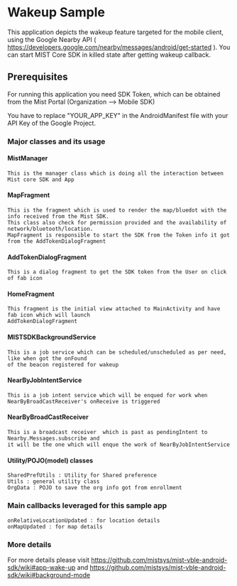 # Wakeup Sample

This application depicts the wakeup feature targeted for the mobile client, using the Google Nearby API ( https://developers.google.com/nearby/messages/android/get-started ).
You can start MIST Core SDK in killed state after getting wakeup callback.

## Prerequisites

For running this application you need SDK Token, which can be obtained from the Mist Portal (Organization —> Mobile SDK)

You have to replace "YOUR_APP_KEY" in the AndroidManifest file with your API Key of the Google Project.

### Major classes and its usage

#### MistManager
    This is the manager class which is doing all the interaction between Mist core SDK and App

#### MapFragment
    This is the fragment which is used to render the map/bluedot with the info received from the Mist SDK.
    This class also check for permission provided and the availability of network/bluetooth/location.
    MapFragment is responsible to start the SDK from the Token info it got from the AddTokenDialogFragment

#### AddTokenDialogFragment
    This is a dialog fragment to get the SDK token from the User on click of fab icon

#### HomeFragment
    This fragment is the initial view attached to MainActivity and have fab icon which will launch 
    AddTokenDialogFragment
    
#### MISTSDKBackgroundService
    This is a job service which can be scheduled/unscheduled as per need, like when got the onFound 
    of the beacon registered for wakeup
    
#### NearByJobIntentService
    This is a job intent service which will be enqued for work when NearByBroadCastReceiver's onReceive is triggered   
        
#### NearByBroadCastReceiver
    This is a broadcast receiver  which is past as pendingIntent to Nearby.Messages.subscribe and 
    it will be the one which will enque the work of NearByJobIntentService
    
    
#### Utility/POJO(model) classes
    SharedPrefUtils : Utility for Shared preference
    Utils : general utility class
    OrgData : POJO to save the org info got from enrollment 
    
### Main callbacks leveraged for this sample app
    onRelativeLocationUpdated : for location details
    onMapUpdated : for map details

### More details

For more details please visit https://github.com/mistsys/mist-vble-android-sdk/wiki#app-wake-up and https://github.com/mistsys/mist-vble-android-sdk/wiki#background-mode
